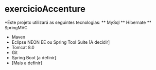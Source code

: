 # exercicioAccenture

*Este projeto utilizará as seguintes tecnologias:
** MySql
** Hibernate
** SpringMVC
* Maven
* Eclipse NEON EE ou Spring Tool Suite [A decidir]
* Tomcat 8.0
* Git
* Spring Boot [a definir]
* [Mais a definir]

